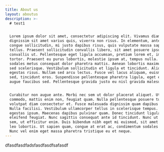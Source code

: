 ```yaml
---
title: About us
layout: aboutus
description: >-
  # test1


  Lorem ipsum dolor sit amet, consectetur adipiscing elit. Vivamus diam leo,
  dignissim sit amet varius quis, viverra non risus. In elementum, ante non
  congue sollicitudin, mi justo dapibus risus, quis vulputate massa sapien in
  tellus. Praesent sollicitudin convallis libero, sit amet posuere ipsum
  convallis ut. Pellentesque eget ligula accumsan, pretium lorem et, imperdiet
  tortor. Praesent eu purus lobortis, molestie ipsum at, tempus nulla. Phasellus
  sodales metus consequat dolor pharetra mattis. Aenean lobortis maximus orci
  sed scelerisque. Vestibulum sollicitudin et ligula et tincidunt. Aliquam in
  egestas risus. Nullam sed arcu lectus. Fusce vel lacus aliquam, euismod nunc
  sed, tincidunt eros. Suspendisse pellentesque pharetra ligula, eget egestas
  augue faucibus sed. Pellentesque gravida justo eu nisl gravida malesuada.


  Curabitur non augue ante. Morbi nec sem ut dolor placerat aliquet. Ut sed eros
  commodo, mattis enim non, feugiat quam. Nulla pellentesque posuere turpis, ut
  volutpat diam consectetur et. Fusce malesuada dignissim quam dapibus volutpat.
  Nulla facilisi. Vestibulum ullamcorper tellus in scelerisque tempus. Aenean eu
  egestas ipsum. Maecenas dapibus pulvinar quam. Donec tincidunt ligula eget
  eleifend feugiat. Nunc sagittis consequat ante id tincidunt. Nunc ut rhoncus
  sem, ut efficitur enim. Duis bibendum nibh eget mi euismod, sit amet hendrerit
  leo lobortis. Ut sapien quam, congue at erat ac, condimentum sodales nibh.
  Nunc vel enim eget massa pharetra tristique eu et neque.
---
```

dfasdfasdfadsfasdfasdfsafasdf
